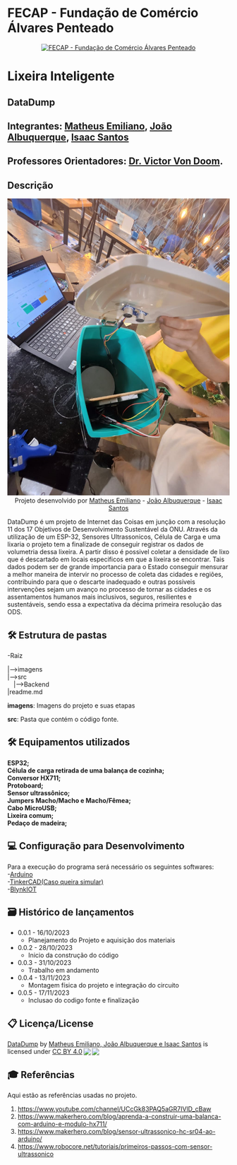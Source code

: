 # FECAP - Fundação de Comércio Álvares Penteado

<p align="center">
<a href= "https://www.fecap.br/"><img src="https://encrypted-tbn0.gstatic.com/images?q=tbn:ANd9GcRhZPrRa89Kma0ZZogxm0pi-tCn_TLKeHGVxywp-LXAFGR3B1DPouAJYHgKZGV0XTEf4AE&usqp=CAU" alt="FECAP - Fundação de Comércio Álvares Penteado" border="0"></a>
</p>

# Lixeira Inteligente

## DataDump

## Integrantes: <a href="https://github.com/msouza28">Matheus Emiliano</a>, <a href="https://github.com/belacor/">João Albuquerque</a>, <a href="https://github.com/IsaacMozilinha/">Isaac Santos</a>

## Professores Orientadores: <a href="https://www.linkedin.com/in/victorbarq/">Dr. Victor Von Doom</a>.   

## Descrição

<p align="center">
<img src="https://github.com/2023-2-NADS1/Grupo9/blob/main/imagens/WhatsApp%20Image%202023-11-24%20at%2010.45.44%20(1).jpeg" alt="LIXEIRA INTELIGENTE" border="0">
  Projeto desenvolvido por <a href="https://github.com/msouza28">Matheus Emiliano</a>  - <a href="https://github.com/belacor/"> João Albuquerque</a> - <a href="https://github.com/IsaacMozilinha/">Isaac Santos</a>
</p>

DataDump é um projeto de Internet das Coisas em junção com a resolução 11 dos 17 Objetivos de Desenvolvimento Sustentável da ONU.
Através da utilização de um ESP-32, Sensores Ultrassonicos, Célula de Carga e uma lixaria o projeto tem a finalizade de conseguir registrar os dados de volumetria dessa lixeira. A partir disso é possivel coletar a densidade de lixo que é descartado em locais especificos em que a lixeira se encontrar. Tais dados podem ser de grande importancia para o Estado conseguir mensurar a melhor maneira de intervir no processo de coleta das cidades e regiões, contribuindo para que o descarte inadequado e outras possiveis intervenções sejam um avanço no processo de tornar as cidades e os assentamentos humanos mais inclusivos, seguros, resilientes e sustentáveis, sendo essa a expectativa da décima primeira resolução das ODS. 

## 🛠 Estrutura de pastas

-Raiz<br>

|-->imagens<br>
|-->src<br>
  &emsp;|-->Backend<br>
|readme.md<br>


<b>imagens</b>: Imagens do projeto e suas etapas

<b>src</b>: Pasta que contém o código fonte.

## 🛠 Equipamentos utilizados

<b>ESP32;</b> <br>
<b>Célula de carga retirada de uma balança de cozinha;</b> <br>
<b>Conversor HX711;</b> <br>
<b>Protoboard;</b> <br>
<b>Sensor ultrassônico;</b> <br>
<b>Jumpers Macho/Macho e Macho/Fêmea;</b> <br>
<b>Cabo MicroUSB;</b> <br>
<b>Lixeira comum;</b> <br>
<b>Pedaço de madeira;</b> <br>

## 💻 Configuração para Desenvolvimento

Para a execução do programa será necessário os seguintes softwares: <br>
-<a href="https://www.arduino.cc/en/software">Arduino</a> <br>
-<a href="https://www.tinkercad.com/">TinkerCAD(Caso queira simular)</a> <br>
-<a href="https://blynk.io/">BlynkIOT</a>



## 🗃 Histórico de lançamentos

* 0.0.1 - 16/10/2023
    * Planejamento do Projeto e aquisição dos materiais
* 0.0.2 - 28/10/2023
    * Inicio da construção do código
* 0.0.3 - 31/10/2023
    * Trabalho em andamento
* 0.0.4 - 13/11/2023
    * Montagem física do projeto e integração do circuito
* 0.0.5 - 17/11/2023
    * Inclusao do codigo fonte  e finalização
      

## 📋 Licença/License
<p xmlns:cc="http://creativecommons.org/ns#" xmlns:dct="http://purl.org/dc/terms/"><a property="dct:title" rel="cc:attributionURL" href="https://github.com/2023-2-NADS1/Grupo9">DataDump</a> by <a rel="cc:attributionURL dct:creator" property="cc:attributionName" href="https://github.com/2023-2-NADS1/Grupo9">Matheus Emiliano, João Albuquerque e Isaac Santos</a> is licensed under <a href="http://creativecommons.org/licenses/by/4.0/?ref=chooser-v1" target="_blank" rel="license noopener noreferrer" style="display:inline-block;">CC BY 4.0<img style="height:22px!important;margin-left:3px;vertical-align:text-bottom;" src="https://mirrors.creativecommons.org/presskit/icons/cc.svg?ref=chooser-v1"><img style="height:22px!important;margin-left:3px;vertical-align:text-bottom;" src="https://mirrors.creativecommons.org/presskit/icons/by.svg?ref=chooser-v1"></a></p>

## 🎓 Referências

Aqui estão as referências usadas no projeto.

1. <https://www.youtube.com/channel/UCcGk83PAQ5aGR7IVlD_cBaw>
2. <https://www.makerhero.com/blog/aprenda-a-construir-uma-balanca-com-arduino-e-modulo-hx711/>
3. <https://www.makerhero.com/blog/sensor-ultrassonico-hc-sr04-ao-arduino/>
4. <https://www.robocore.net/tutoriais/primeiros-passos-com-sensor-ultrassonico>

